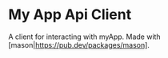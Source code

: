 # My App Api Client

A client for interacting with myApp.
Made with [mason|https://pub.dev/packages/mason].
